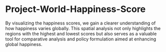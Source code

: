 # Project-World-Happiness-Score
By visualizing the happiness scores, we gain a clearer understanding of how happiness varies globally. 
This spatial analysis not only highlights the regions with the highest and lowest scores but also serves as a valuable tool for comparative analysis and policy formulation aimed at enhancing global happiness. 
